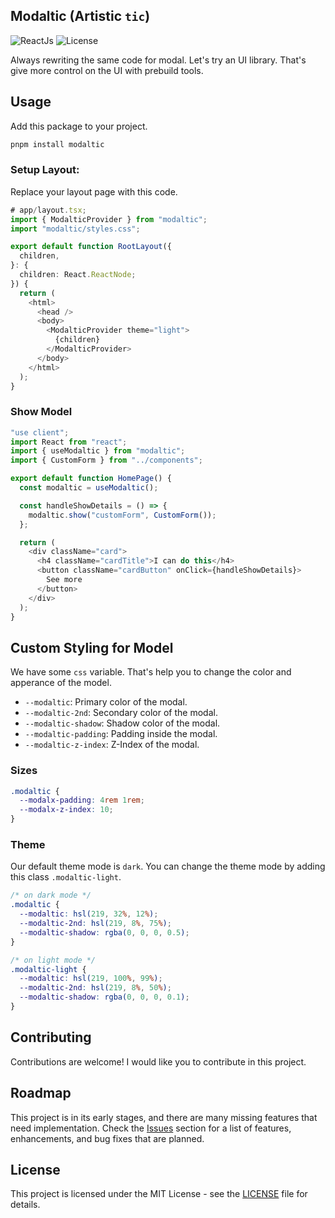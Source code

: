 ## Modaltic (Artistic `tic`)

![ReactJs](https://img.shields.io/badge/language-React.Js-blue.svg)
![License](https://img.shields.io/badge/license-MIT-blue.svg)

Always rewriting the same code for modal. Let's try an UI library. That's give more control on the UI with prebuild tools.


## Usage

Add this package to your project.

```bash
pnpm install modaltic
```

### Setup Layout:

Replace your layout page with this code.

```ts
# app/layout.tsx;
import { ModalticProvider } from "modaltic";
import "modaltic/styles.css";

export default function RootLayout({
  children,
}: {
  children: React.ReactNode;
}) {
  return (
    <html>
      <head />
      <body>
        <ModalticProvider theme="light">
          {children}
        </ModalticProvider>
      </body>
    </html>
  );
}
```

### Show Model

```ts
"use client";
import React from "react";
import { useModaltic } from "modaltic";
import { CustomForm } from "../components";

export default function HomePage() {
  const modaltic = useModaltic();

  const handleShowDetails = () => {
    modaltic.show("customForm", CustomForm());
  };

  return (
    <div className="card">
      <h4 className="cardTitle">I can do this</h4>
      <button className="cardButton" onClick={handleShowDetails}>
        See more
      </button>
    </div>
  );
}
```

## Custom Styling for Model

We have some `css` variable. That's help you to change the color and apperance of the model.

- `--modaltic`: Primary color of the modal.
- `--modaltic-2nd`: Secondary color of the modal.
- `--modaltic-shadow`: Shadow color of the modal.
- `--modaltic-padding`: Padding inside the modal.
- `--modaltic-z-index`: Z-Index of the modal.

### Sizes

```css
.modaltic {
  --modalx-padding: 4rem 1rem;
  --modalx-z-index: 10;
}
```

### Theme

Our default theme mode is `dark`. You can change the theme mode by adding this class `.modaltic-light`.

```css
/* on dark mode */
.modaltic {
  --modaltic: hsl(219, 32%, 12%);
  --modaltic-2nd: hsl(219, 8%, 75%);
  --modaltic-shadow: rgba(0, 0, 0, 0.5);
}

/* on light mode */
.modaltic-light {
  --modaltic: hsl(219, 100%, 99%);
  --modaltic-2nd: hsl(219, 8%, 50%);
  --modaltic-shadow: rgba(0, 0, 0, 0.1);
}
```

## Contributing

Contributions are welcome! I would like you to contribute in this project.

## Roadmap

This project is in its early stages, and there are many missing features that need implementation. Check the [Issues](/issues) section for a list of features, enhancements, and bug fixes that are planned.

## License

This project is licensed under the MIT License - see the [LICENSE](/LICENSE.md) file for details.
